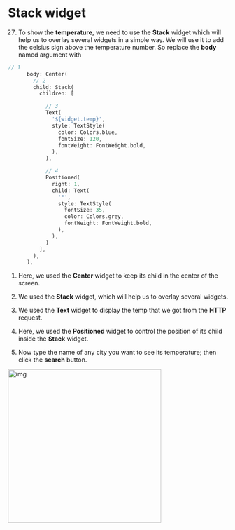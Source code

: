# Stack widget



27. To show the **temperature**, we need to use the **Stack** widget which will help us to overlay several widgets in a simple way. We will use it to add the celsius sign above the temperature number. So replace the **body** named argument with

```dart
// 1
      body: Center(
        // 2
        child: Stack(
          children: [

            // 3
            Text(
              '${widget.temp}',
              style: TextStyle(
                color: Colors.blue,
                fontSize: 120,
                fontWeight: FontWeight.bold,
              ),
            ),

            // 4
            Positioned(
              right: 1,
              child: Text(
                '°',
                style: TextStyle(
                  fontSize: 35,
                  color: Colors.grey,
                  fontWeight: FontWeight.bold,
                ),
              ),
            )
          ],
        ),
      ),
```

1. Here, we used the **Center** widget to keep its child in the center of the screen.
2. We used the **Stack** widget, which will help us to overlay several widgets. 
3. We used the **Text** widget to display the temp that we got from the **HTTP** request.
4. Here, we used the **Positioned** widget to control the position of its child inside the **Stack** widget.



28. Now type the name of any city you want to see its temperature; then click the **search** button.

<img src="https://lh5.googleusercontent.com/le_AU2-_VrjuiCeC_Y7qyuF3EFXgtmkxnkK_UOGvSw6nlAnqEclav7OhVYTRgyzfdrk4nDrPMgmwy6oAMS3bdstPubVlGVOOSzmuvlJvmn9BJw1RXi5IeAjDLfSgb49fG9akDTfw" alt="img" width="350" />







































